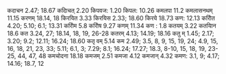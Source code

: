 कदाचन 2.47; 18.67 कदािचत् 2.20 किपवज: 1.20 किपल: 10.26 कमलपा 11.2 कमलासनथम् 11.15 करणम् 18.14, 18 किरयित 3.33 किरयिस 2.33; 18.60 किरये 18.73 कण: 12.13 करोित 4.20; 5.10; 6.1; 13.31 करोिम 5.8 करोिष 9.27 कणम् 11.34 कण : 1.8 कतयम् 3.22 कतयािन 18.6 कत 3.24, 27; 18.14, 18, 19, 26-28 कतरम् 4.13; 14.19; 18.16 कतु म् 1.45; 2.17; 3.20; 9.2; 12.11; 16.24; 18.60 कतृ वम् 5.14 कम 2.49; 3.5, 8, 9, 15, 19, 24; 4.9, 15, 16, 18, 21, 23, 33; 5.11; 6.1, 3; 7.29; 8.1; 16.24; 17.27; 18.3, 8-10, 15, 18, 19, 23-25, 44, 47, 48 कमचोदना 18.18 कमजम् 2.51 कमजा 4.12 कमजान् 4.32 कमण: 3.1, 9; 4.17; 14.16; 18.7, 12
